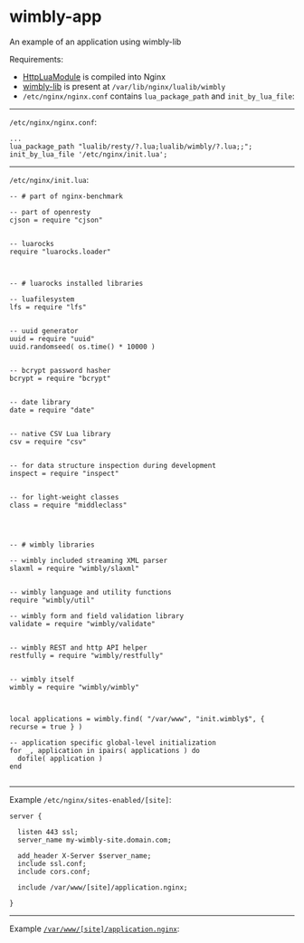 # wimbly-app
An example of an application using wimbly-lib

Requirements:
 - [HttpLuaModule](http://wiki.nginx.org/HttpLuaModule) is compiled into Nginx
 - [wimbly-lib](https://github.com/cdrubin/wimbly-lib) is present at `/var/lib/nginx/lualib/wimbly`
 - `/etc/nginx/nginx.conf` contains `lua_package_path` and `init_by_lua_file`:


-----
`/etc/nginx/nginx.conf`:

```
...
lua_package_path "lualib/resty/?.lua;lualib/wimbly/?.lua;;";
init_by_lua_file '/etc/nginx/init.lua';
```

-----


`/etc/nginx/init.lua`:
```
-- # part of nginx-benchmark

-- part of openresty
cjson = require "cjson"


-- luarocks
require "luarocks.loader"



-- # luarocks installed libraries

-- luafilesystem
lfs = require "lfs"


-- uuid generator
uuid = require "uuid"
uuid.randomseed( os.time() * 10000 )


-- bcrypt password hasher
bcrypt = require "bcrypt"


-- date library
date = require "date"


-- native CSV Lua library
csv = require "csv"


-- for data structure inspection during development
inspect = require "inspect"


-- for light-weight classes
class = require "middleclass"




-- # wimbly libraries

-- wimbly included streaming XML parser
slaxml = require "wimbly/slaxml"


-- wimbly language and utility functions
require "wimbly/util"

-- wimbly form and field validation library
validate = require "wimbly/validate"


-- wimbly REST and http API helper
restfully = require "wimbly/restfully"


-- wimbly itself
wimbly = require "wimbly/wimbly"



local applications = wimbly.find( "/var/www", "init.wimbly$", { recurse = true } )

-- application specific global-level initialization
for _, application in ipairs( applications ) do
  dofile( application )
end


```

-----
Example `/etc/nginx/sites-enabled/[site]`:
```
server {

  listen 443 ssl;
  server_name my-wimbly-site.domain.com;
    
  add_header X-Server $server_name;
  include ssl.conf;
  include cors.conf;

  include /var/www/[site]/application.nginx; 
    
}
```

-----
Example [`/var/www/[site]/application.nginx`](google.com):
